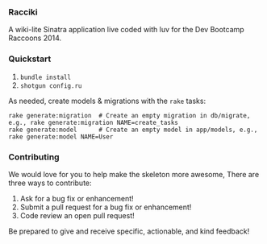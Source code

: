 ### Racciki

A wiki-lite Sinatra application live coded with luv for the Dev Bootcamp Raccoons 2014.

### Quickstart

1.  `bundle install`
2.  `shotgun config.ru`

As needed, create models & migrations with the `rake` tasks:

```
rake generate:migration  # Create an empty migration in db/migrate, e.g., rake generate:migration NAME=create_tasks
rake generate:model      # Create an empty model in app/models, e.g., rake generate:model NAME=User
```

### Contributing

We would love for you to help make the skeleton more awesome, There are three ways to contribute:

1. Ask for a bug fix or enhancement!
2. Submit a pull request for a bug fix or enhancement!
3. Code review an open pull request!

Be prepared to give and receive specific, actionable, and kind feedback!
